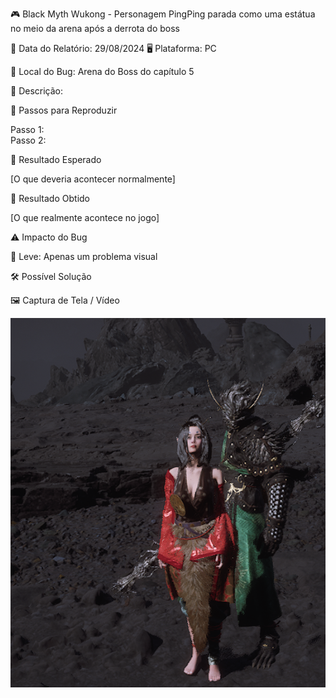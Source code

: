 🎮 Black Myth Wukong - Personagem PingPing parada como uma estátua no meio da arena após a derrota do boss

📅 Data do Relatório: 29/08/2024
🖥️ Plataforma: PC 

📍 Local do Bug: Arena do Boss do capítulo 5  

📝 Descrição: 

🔄 Passos para Reproduzir 

Passo 1:   
Passo 2:  



🎯 Resultado Esperado 

[O que deveria acontecer normalmente]  

🚨 Resultado Obtido 

[O que realmente acontece no jogo]  

⚠ Impacto do Bug 

🔹 Leve: Apenas um problema visual 

🛠 Possível Solução 


🖼️ Captura de Tela / Vídeo 

![PingPing Estatica no meio da arena](https://github.com/Pedr0-Raposo/Portfolio_Beta_Tester/blob/main/Bugs%20Relatados/imagens/%5BBMW%5D-PingPingStatic.png) 
